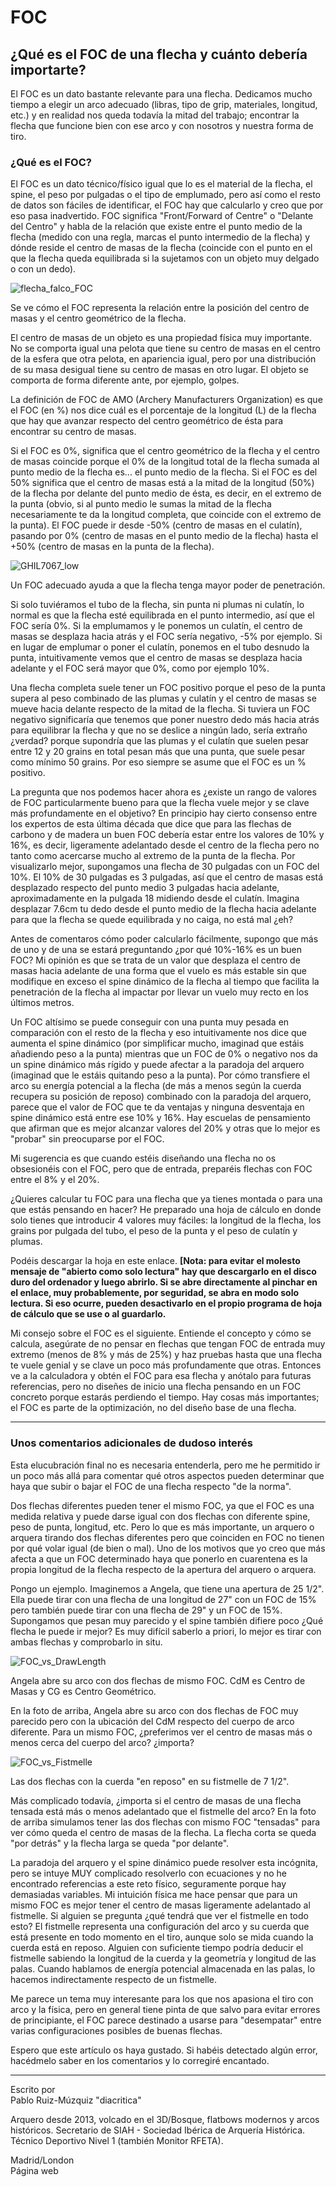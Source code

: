 # FOC 
## ¿Qué es el FOC de una flecha y cuánto debería importarte?

El FOC es un dato bastante relevante para una flecha. Dedicamos mucho tiempo a elegir un arco adecuado (libras, tipo de grip, materiales, longitud, etc.) y en realidad nos queda todavía la mitad del trabajo; encontrar la flecha que funcione bien con ese arco y con nosotros y nuestra forma de tiro.

### ¿Qué es el FOC?

El FOC es un dato técnico/físico igual que lo es el material de la flecha, el spine, el peso por pulgadas o el tipo de emplumado, pero así como el resto de datos son fáciles de identificar, el FOC hay que calcularlo y creo que por eso pasa inadvertido. FOC significa "Front/Forward of Centre" o "Delante del Centro" y habla de la relación que existe entre el punto medio de la flecha (medido con una regla, marcas el punto intermedio de la flecha) y dónde reside el centro de masas de la flecha (coincide con el punto en el que la flecha queda equilibrada si la sujetamos con un objeto muy delgado o con un dedo).

![flecha_falco_FOC](path_to_image)

Se ve cómo el FOC representa la relación entre la posición del centro de masas y el centro geométrico de la flecha.

El centro de masas de un objeto es una propiedad física muy importante. No se comporta igual una pelota que tiene su centro de masas en el centro de la esfera que otra pelota, en apariencia igual, pero por una distribución de su masa desigual tiene su centro de masas en otro lugar. El objeto se comporta de forma diferente ante, por ejemplo, golpes.

La definición de FOC de AMO (Archery Manufacturers Organization) es que el FOC (en %) nos dice cuál es el porcentaje de la longitud (L) de la flecha que hay que avanzar respecto del centro geométrico de ésta para encontrar su centro de masas.

Si el FOC es 0%, significa que el centro geométrico de la flecha y el centro de masas coincide porque el 0% de la longitud total de la flecha sumada al punto medio de la flecha es... el punto medio de la flecha. Si el FOC es del 50% significa que el centro de masas está a la mitad de la longitud (50%) de la flecha por delante del punto medio de ésta, es decir, en el extremo de la punta (obvio, si al punto medio le sumas la mitad de la flecha necesariamente te da la longitud completa, que coincide con el extremo de la punta). El FOC puede ir desde -50% (centro de masas en el culatín), pasando por 0% (centro de masas en el punto medio de la flecha) hasta el +50% (centro de masas en la punta de la flecha).

![GHIL7067_low](path_to_image)

Un FOC adecuado ayuda a que la flecha tenga mayor poder de penetración.

Si solo tuviéramos el tubo de la flecha, sin punta ni plumas ni culatín, lo normal es que la flecha esté equilibrada en el punto intermedio, así que el FOC sería 0%. Si la emplumamos y le ponemos un culatín, el centro de masas se desplaza hacia atrás y el FOC sería negativo, -5% por ejemplo. Si en lugar de emplumar o poner el culatín, ponemos en el tubo desnudo la punta, intuitivamente vemos que el centro de masas se desplaza hacia adelante y el FOC será mayor que 0%, como por ejemplo 10%.

Una flecha completa suele tener un FOC positivo porque el peso de la punta supera al peso combinado de las plumas y culatín y el centro de masas se mueve hacia delante respecto de la mitad de la flecha. Si tuviera un FOC negativo significaría que tenemos que poner nuestro dedo más hacia atrás para equilibrar la flecha y que no se deslice a ningún lado, sería extraño ¿verdad? porque supondría que las plumas y el culatín que suelen pesar entre 12 y 20 grains en total pesan más que una punta, que suele pesar como mínimo 50 grains. Por eso siempre se asume que el FOC es un % positivo.

La pregunta que nos podemos hacer ahora es ¿existe un rango de valores de FOC particularmente bueno para que la flecha vuele mejor y se clave más profundamente en el objetivo? En principio hay cierto consenso entre los expertos de esta última década que dice que para las flechas de carbono y de madera un buen FOC debería estar entre los valores de 10% y 16%, es decir, ligeramente adelantado desde el centro de la flecha pero no tanto como acercarse mucho al extremo de la punta de la flecha. Por visualizarlo mejor, supongamos una flecha de 30 pulgadas con un FOC del 10%. El 10% de 30 pulgadas es 3 pulgadas, así que el centro de masas está desplazado respecto del punto medio 3 pulgadas hacia adelante, aproximadamente en la pulgada 18 midiendo desde el culatín. Imagina desplazar 7.6cm tu dedo desde el punto medio de la flecha hacia adelante para que la flecha se quede equilibrada y no caiga, no está mal ¿eh?

Antes de comentaros cómo poder calcularlo fácilmente, supongo que más de uno y de una se estará preguntando ¿por qué 10%-16% es un buen FOC? Mi opinión es que se trata de un valor que desplaza el centro de masas hacia adelante de una forma que el vuelo es más estable sin que modifique en exceso el spine dinámico de la flecha al tiempo que facilita la penetración de la flecha al impactar por llevar un vuelo muy recto en los últimos metros.

Un FOC altísimo se puede conseguir con una punta muy pesada en comparación con el resto de la flecha y eso intuitivamente nos dice que aumenta el spine dinámico (por simplificar mucho, imaginad que estáis añadiendo peso a la punta) mientras que un FOC de 0% o negativo nos da un spine dinámico más rígido y puede afectar a la paradoja del arquero (imaginad que le estáis quitando peso a la punta). Por cómo transfiere el arco su energía potencial a la flecha (de más a menos según la cuerda recupera su posición de reposo) combinado con la paradoja del arquero, parece que el valor de FOC que te da ventajas y ninguna desventaja en spine dinámico está entre ese 10% y 16%. Hay escuelas de pensamiento que afirman que es mejor alcanzar valores del 20% y otras que lo mejor es "probar" sin preocuparse por el FOC.

Mi sugerencia es que cuando estéis diseñando una flecha no os obsesionéis con el FOC, pero que de entrada, preparéis flechas con FOC entre el 8% y el 20%.

¿Quieres calcular tu FOC para una flecha que ya tienes montada o para una que estás pensando en hacer? He preparado una hoja de cálculo en donde solo tienes que introducir 4 valores muy fáciles: la longitud de la flecha, los grains por pulgada del tubo, el peso de la punta y el peso de culatín y plumas.

Podéis descargar la hoja en este enlace. **[Nota: para evitar el molesto mensaje de "abierto como solo lectura" hay que descargarlo en el disco duro del ordenador y luego abrirlo. Si se abre directamente al pinchar en el enlace, muy probablemente, por seguridad, se abra en modo solo lectura. Si eso ocurre, pueden desactivarlo en el propio programa de hoja de cálculo que se use o al guardarlo.**

Mi consejo sobre el FOC es el siguiente. Entiende el concepto y cómo se calcula, asegúrate de no pensar en flechas que tengan FOC de entrada muy extremo (menos de 8% y más de 25%) y haz pruebas hasta que una flecha te vuele genial y se clave un poco más profundamente que otras. Entonces ve a la calculadora y obtén el FOC para esa flecha y anótalo para futuras referencias, pero no diseñes de inicio una flecha pensando en un FOC concreto porque estarás perdiendo el tiempo. Hay cosas más importantes; el FOC es parte de la optimización, no del diseño base de una flecha.

---

### Unos comentarios adicionales de dudoso interés

Esta elucubración final no es necesaria entenderla, pero me he permitido ir un poco más allá para comentar qué otros aspectos pueden determinar que haya que subir o bajar el FOC de una flecha respecto "de la norma".

Dos flechas diferentes pueden tener el mismo FOC, ya que el FOC es una medida relativa y puede darse igual con dos flechas con diferente spine, peso de punta, longitud, etc. Pero lo que es más importante, un arquero o arquera tirando dos flechas diferentes pero que coinciden en FOC no tienen por qué volar igual (de bien o mal). Uno de los motivos que yo creo que más afecta a que un FOC determinado haya que ponerlo en cuarentena es la propia longitud de la flecha respecto de la apertura del arquero o arquera.

Pongo un ejemplo. Imaginemos a Angela, que tiene una apertura de 25 1/2". Ella puede tirar con una flecha de una longitud de 27" con un FOC de 15% pero también puede tirar con una flecha de 29" y un FOC de 15%. Supongamos que pesan muy parecido y el spine también difiere poco ¿Qué flecha le puede ir mejor? Es muy difícil saberlo a priori, lo mejor es tirar con ambas flechas y comprobarlo in situ.

![FOC_vs_DrawLength](path_to_image)

Angela abre su arco con dos flechas de mismo FOC. CdM es Centro de Masas y CG es Centro Geométrico.

En la foto de arriba, Angela abre su arco con dos flechas de FOC muy parecido pero con la ubicación del CdM respecto del cuerpo de arco diferente. Para un mismo FOC, ¿preferimos ver el centro de masas más o menos cerca del cuerpo del arco? ¿importa?

![FOC_vs_Fistmelle](path_to_image)

Las dos flechas con la cuerda "en reposo" en su fistmelle de 7 1/2".

Más complicado todavía, ¿importa si el centro de masas de una flecha tensada está más o menos adelantado que el fistmelle del arco? En la foto de arriba simulamos tener las dos flechas con mismo FOC "tensadas" para ver cómo queda el centro de masas de la flecha. La flecha corta se queda "por detrás" y la flecha larga se queda "por delante".

La paradoja del arquero y el spine dinámico puede resolver esta incógnita, pero se intuye MUY complicado resolverlo con ecuaciones y no he encontrado referencias a este reto físico, seguramente porque hay demasiadas variables. Mi intuición física me hace pensar que para un mismo FOC es mejor tener el centro de masas ligeramente adelantado al fistmelle. Si alguien se pregunta ¿qué tendrá que ver el fistmelle en todo esto? El fistmelle representa una configuración del arco y su cuerda que está presente en todo momento en el tiro, aunque solo se mida cuando la cuerda está en reposo. Alguien con suficiente tiempo podría deducir el fistmelle sabiendo la longitud de la cuerda y la geometría y longitud de las palas. Cuando hablamos de energía potencial almacenada en las palas, lo hacemos indirectamente respecto de un fistmelle.

Me parece un tema muy interesante para los que nos apasiona el tiro con arco y la física, pero en general tiene pinta de que salvo para evitar errores de principiante, el FOC parece destinado a usarse para "desempatar" entre varias configuraciones posibles de buenas flechas.

Espero que este artículo os haya gustado. Si habéis detectado algún error, hacédmelo saber en los comentarios y lo corregiré encantado.

---

Escrito por  
Pablo Ruiz-Múzquiz "diacritica"

Arquero desde 2013, volcado en el 3D/Bosque, flatbows modernos y arcos históricos. Secretario de SIAH - Sociedad Ibérica de Arquería Histórica. Técnico Deportivo Nivel 1 (también Monitor RFETA).

Madrid/London  
Página web
